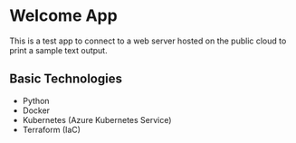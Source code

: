 # Welcome App
This is a test app to connect to a web server hosted on the public cloud to print a sample text output.

## Basic Technologies
- Python
- Docker
- Kubernetes (Azure Kubernetes Service)
- Terraform (IaC)
